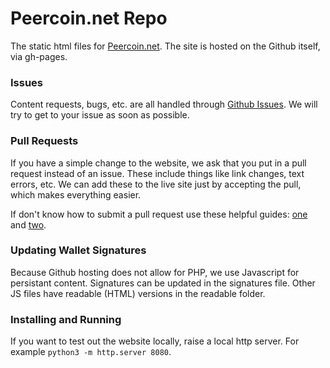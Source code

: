 Peercoin.net Repo
============

The static html files for [Peercoin.net](http://peercoin.net).
The site is hosted on the Github itself, via gh-pages.

### Issues
Content requests, bugs, etc. are all handled through [Github Issues](https://github.com/peercoin/peercoin.net/issues). We will try to get to your issue as soon as possible.

### Pull Requests
If you have a simple change to the website, we ask that you put in a pull request instead of an issue. These include things like link changes, text errors, etc. We can add these to the live site just by accepting the pull, which makes everything easier.

If don't know how to submit a pull request use these helpful guides: [one](https://help.github.com/articles/using-pull-requests) and [two](https://gun.io/blog/how-to-github-fork-branch-and-pull-request/).

### Updating Wallet Signatures
Because Github hosting does not allow for PHP, we use Javascript for persistant content.  Signatures can be updated in the signatures file.  Other JS files have readable (HTML) versions in the readable folder.  

### Installing and Running
If you want to test out the website locally, raise a local http server.
For example `python3 -m http.server 8080`.

